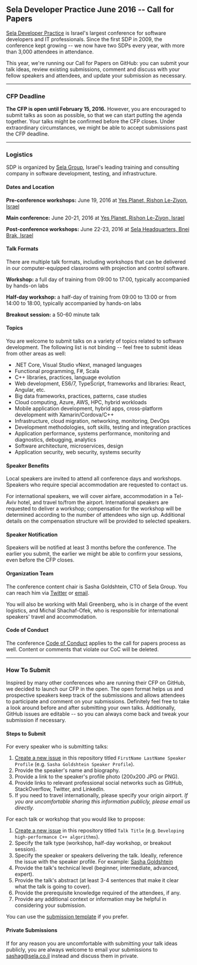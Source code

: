 ## Sela Developer Practice June 2016 -- Call for Papers

[Sela Developer Practice](http://www.seladeveloperpractice.com) is Israel's largest conference for software developers and IT professionals. Since the first SDP in 2009, the conference kept growing -- we now have two SDPs every year, with more than 3,000 attendees in attendance.

This year, we're running our Call for Papers on GitHub: you can submit your talk ideas, review existing submissions, comment and discuss with your fellow speakers and attendees, and update your submission as necessary.

___

### CFP Deadline

**The CFP is open until February 15, 2016.** However, you are encouraged to submit talks as soon as possible, so that we can start putting the agenda together. Your talks might be confirmed before the CFP closes. Under extraordinary circumstances, we might be able to accept submissions past the CFP deadline.

___

### Logistics

SDP is organized by [Sela Group](http://www.selagroup.com), Israel's leading training and consulting company in software development, testing, and infrastructure.

#### Dates and Location

**Pre-conference workshops:** June 19, 2016 at [Yes Planet, Rishon Le-Ziyon, Israel](https://goo.gl/maps/3XxkgadKmgJ2)

**Main conference:** June 20-21, 2016 at [Yes Planet, Rishon Le-Ziyon, Israel](https://goo.gl/maps/3XxkgadKmgJ2)

**Post-conference workshops:** June 22-23, 2016 at [Sela Headquarters, Bnei Brak, Israel](https://goo.gl/maps/S3YBpHJVVe32)

#### Talk Formats

There are multiple talk formats, including workshops that can be delivered in our computer-equipped classrooms with projection and control software.

**Workshop:** a full day of training from 09:00 to 17:00, typically accompanied by hands-on labs

**Half-day workshop:** a half-day of training from 09:00 to 13:00 or from 14:00 to 18:00, typically accompanied by hands-on labs

**Breakout session:** a 50-60 minute talk

#### Topics

You are welcome to submit talks on a variety of topics related to software development. The following list is not binding -- feel free to submit ideas from other areas as well:

* .NET Core, Visual Studio vNext, managed languages
* Functional programming, F#, Scala
* C++ libraries, practices, language evolution
* Web development, ES6/7, TypeScript, frameworks and libraries: React, Angular, etc.
* Big data frameworks, practices, patterns, case studies
* Cloud computing, Azure, AWS, HPC, hybrid workloads
* Mobile application development, hybrid apps, cross-platform development with Xamarin/Cordova/C++
* Infrastructure, cloud migration, networking, monitoring, DevOps
* Development methodologies, soft skills, testing and integration practices
* Application performance, systems performance, monitoring and diagnostics, debugging, analytics
* Software architecture, microservices, design
* Application security, web security, systems security

#### Speaker Benefits

Local speakers are invited to attend all conference days and workshops. Speakers who require special accommodation are requested to contact us.

For international speakers, we will cover airfare, accommodation in a Tel-Aviv hotel, and travel to/from the airport. International speakers are requested to deliver a workshop; compensation for the workshop will be determined according to the number of attendees who sign up. Additional details on the compensation structure will be provided to selected speakers.

#### Speaker Notification

Speakers will be notified at least 3 months before the conference. The earlier you submit, the earlier we might be able to confirm your sessions, even before the CFP closes.

#### Organization Team

The conference content chair is Sasha Goldshtein, CTO of Sela Group. You can reach him via [Twitter](https://twitter.com/goldshtn) or [email](mailto:sashag@sela.co.il).

You will also be working with Mali Greenberg, who is in charge of the event logistics, and Michal Shachaf-Ofek, who is responsible for international speakers' travel and accommodation.

#### Code of Conduct

The conference [Code of Conduct](coc.md) applies to the call for papers process as well. Content or comments that violate our CoC will be deleted.

___

### How To Submit

Inspired by many other conferences who are running their CFP on GitHub, we decided to launch our CFP in the open. The open format helps us and prospective speakers keep track of the submissions and allows attendees to participate and comment on your submissions. Definitely feel free to take a look around before and after submitting your own talks. Additionally, GitHub issues are editable -- so you can always come back and tweak your submission if necessary.

#### Steps to Submit

For every speaker who is submitting talks:

1. [Create a new issue](https://github.com/selagroup/sdp-june2016-cfp/issues/new) in this repository titled `FirstName LastName Speaker Profile` (e.g. `Sasha Goldshtein Speaker Profile`).
1. Provide the speaker's name and biography.
1. Provide a link to the speaker's profile photo (200x200 JPG or PNG).
1. Provide links to relevant professional social networks such as GitHub, StackOverflow, Twitter, and LinkedIn.
1. If you need to travel internationally, please specify your origin airport. *If you are uncomfortable sharing this information publicly, please email us directly.*

For each talk or workshop that you would like to propose:

1. [Create a new issue](https://github.com/selagroup/sdp-june2016-cfp/issues/new) in this repository titled `Talk Title` (e.g. `Developing high-performance C++ algorithms`).
1. Specify the talk type (workshop, half-day workshop, or breakout session).
1. Specify the speaker or speakers delivering the talk. Ideally, reference the issue with the speaker profile. For example: [Sasha Goldshtein](https://github.com/selagroup/sdp-june2016-cfp/issues/1)
1. Provide the talk's technical level (beginner, intermediate, advanced, expert).
1. Provide the talk's abstract (at least 3-4 sentences that make it clear what the talk is going to cover).
1. Provide the prerequisite knowledge required of the attendees, if any.
1. Provide any additional context or information may be helpful in considering your submission.

You can use the [submission template](submission-template.md) if you prefer.

#### Private Submissions

If for any reason you are uncomfortable with submitting your talk ideas publicly, you are always welcome to email your submissions to [sashag@sela.co.il](mailto:sashag@sela.co.il) instead and discuss them in private.
